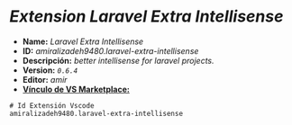 <!-- Autor: Daniel Benjamin Perez Morales -->
<!-- GitHub: https://github.com/D4nitrix13 -->
<!-- GitLab: https://gitlab.com/D4nitrix13 -->
<!-- Correo electrónico: danielperezdev@proton.me -->
# ***Extension Laravel Extra Intellisense***

- **Name:** *Laravel Extra Intellisense*
- **ID:** *amiralizadeh9480.laravel-extra-intellisense*
- **Descripción:** *better intellisense for laravel projects.*
- **Version:** *`0.6.4`*
- **Editor:** *amir*
- **[Vínculo de VS Marketplace:](https://marketplace.visualstudio.com/items?itemName=amiralizadeh9480.laravel-extra-intellisense "https://marketplace.visualstudio.com/items?itemName=amiralizadeh9480.laravel-extra-intellisense")**

```plaintext
# Id Extensión Vscode
amiralizadeh9480.laravel-extra-intellisense
```
